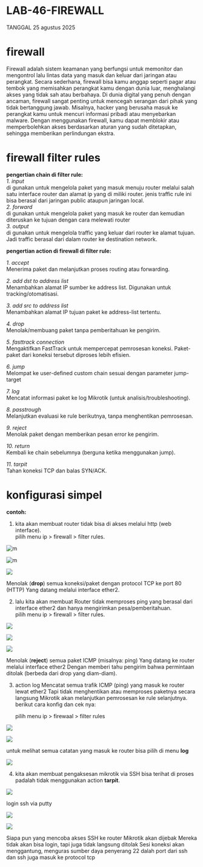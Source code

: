 # LAB-46-FIREWALL
TANGGAL 25 agustus 2025

# firewall 
Firewall adalah sistem keamanan yang berfungsi untuk memonitor dan mengontrol lalu lintas data yang masuk dan keluar dari jaringan atau perangkat. Secara sederhana, firewall bisa kamu anggap seperti pagar atau tembok yang memisahkan perangkat kamu dengan dunia luar, menghalangi akses yang tidak sah atau berbahaya. Di dunia digital yang penuh dengan ancaman, firewall sangat penting untuk mencegah serangan dari pihak yang tidak bertanggung jawab. Misalnya, hacker yang berusaha masuk ke perangkat kamu untuk mencuri informasi pribadi atau menyebarkan malware. Dengan menggunakan firewall, kamu dapat memblokir atau memperbolehkan akses berdasarkan aturan yang sudah ditetapkan, sehingga memberikan perlindungan ekstra.

# firewall filter rules
**pengertian chain di filter rule:**        
*1. input*      
     di gunakan untuk mengelola paket yang masuk menuju router melalui salah satu interface router dan alamat ip yang di miliki router. jenis traffic rule ini bisa berasal dari jaringan public ataupun jaringan local.      
*2. forward*   
     di gunakan untuk mengelola paket yang masuk ke router dan kemudian diteruskan ke tujuan dengan cara melewati router     
*3. output*    
     di gunakan untuk mengelola traffic yang keluar dari router ke alamat tujuan. Jadi traffic berasal dari dalam router ke destination network. 

**pengertian action di firewall di filter rule:**

*1. accept*  
   Menerima paket dan melanjutkan proses routing atau forwarding.

*2. add dst to address list*  
   Menambahkan alamat IP sumber ke address list. Digunakan untuk tracking/otomatisasi.

*3. add src to address list*  
   Menambahkan alamat IP tujuan paket ke address-list tertentu.

*4. drop*  
   Menolak/membuang paket tanpa pemberitahuan ke pengirim.

*5. fasttrack connection*  
   Mengaktifkan FastTrack untuk mempercepat pemrosesan koneksi. Paket-paket dari koneksi tersebut diproses lebih efisien.

*6. jump*  
   Melompat ke user-defined custom chain sesuai dengan parameter jump-target

*7. log*  
   Mencatat informasi paket ke log Mikrotik (untuk analisis/troubleshooting).

*8. passtrough*  
   Melanjutkan evaluasi ke rule berikutnya, tanpa menghentikan pemrosesan.

*9. reject*   
   Menolak paket dengan memberikan pesan error ke pengirim.

*10. return*    
    Kembali ke chain sebelumnya (berguna ketika menggunakan jump).

*11. tarpit*    
    Tahan koneksi TCP dan balas SYN/ACK.

# konfigurasi simpel
**contoh:**

1. kita akan membuat router tidak bisa di akses melalui http (web interface).     
   pilih menu ip > firewall > filter rules.

![m](zx1.PNG)

![m](zx2.PNG)

![](zx2.2.PNG)

   Menolak (**drop**) semua koneksi/paket dengan protocol TCP ke port 80 (HTTP) Yang datang melalui interface ether2.

2. lalu kita akan membuat Router tidak memproses ping yang berasal dari interface ether2 dan hanya mengirimkan pesa/pemberitahuan.     
    pilih menu ip > firewall > filter rules.

![](zx3.PNG)

![](zx4.PNG)

![](zx5.PNG)

   Menolak (**reject**)  semua paket ICMP (misalnya: ping) Yang datang ke router melalui interface ether2 Dengan memberi tahu pengirim bahwa permintaan ditolak (berbeda dari drop yang diam-diam).

3. action log Mencatat semua trafik ICMP (ping) yang masuk ke router lewat ether2 Tapi tidak menghentikan atau memproses paketnya secara langsung Mikrotik akan melanjutkan pemrosesan ke rule selanjutnya. berikut cara konfig dan cek nya:

    pilih menu ip > firewaal > filter rules

![](zx6.PNG)

![](zx7.PNG)

   untuk melihat semua catatan yang masuk ke router bisa pilih di menu **log** 

![](zx8.PNG)

4. kita akan membuat pengaksesan mikrotik via SSH bisa terihat di proses padalah tidak menggunakan action **tarpit**.

![](zx9.PNG)

login ssh via putty

![](zx10.1.PNG)

![](zx10.PNG)

   Siapa pun yang mencoba akses SSH ke router Mikrotik akan dijebak Mereka tidak akan bisa login, tapi juga tidak langsung ditolak Sesi koneksi akan menggantung, menguras sumber daya penyerang 22 dalah port dari ssh dan ssh juga masuk ke protocol tcp 
